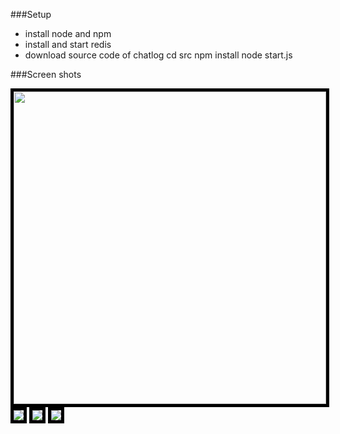 ###Setup
  - install node and npm
  - install and start redis
  - download source code of chatlog
        cd src 
        npm install
        node start.js
  
###Screen shots

<img src="https://github.com/nodengine/chatlog/raw/master/src/img/1.png" style="width:500px;border: 5px solid #000;" />
<img src="https://github.com/nodengine/chatlog/raw/master/src/img/2.png" style="border: 5px solid #000;" />
<img src="https://github.com/nodengine/chatlog/raw/master/src/img/3.png" style="border: 5px solid #000;" />
<img src="https://github.com/nodengine/chatlog/raw/master/src/img/4.png" style="border: 5px solid #000;" />
